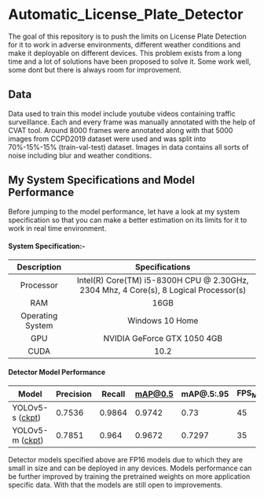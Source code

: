 # Automatic_License_Plate_Detector

The goal of this repository is to push the limits on License Plate Detection for it to work in adverse environments, different weather conditions
and make it deployable on different devices. This problem exists from a long time 
and a lot of solutions have been proposed to solve it. Some work well, some dont 
but there is always room for improvement.    

## Data

Data used to train this model include youtube videos containing traffic surveillance. Each and every frame was manually annotated with the help of CVAT tool. Around 8000 frames were annotated along with that 5000 images from CCPD2019 dataset were used and was split into 70%-15%-15%  (train-val-test) dataset. Images in data contains all sorts of noise including blur and weather conditions. 

## My System Specifications and Model Performance

Before jumping to the model performance, let have a look at my system specification 
so that you can make a better estimation on its limits for it to work in real time 
environment. 

#### System Specification:-

|   Description    |                                    Specifications                                     |
| :--------------: | :-----------------------------------------------------------------------------------: |
|    Processor     | Intel(R) Core(TM) i5-8300H CPU @ 2.30GHz, 2304 Mhz, 4 Core(s), 8 Logical Processor(s) |
|       RAM        |                                         16GB                                          |
| Operating System |                                    Windows 10 Home                                    |
|       GPU        |                              NVIDIA GeForce GTX 1050 4GB                              |
|       CUDA       |                                         10.2                                          |

#### Detector Model Performance

| Model                                                                                                   | Precision | Recall | mAP@0.5 | mAP@.5:.95 | FPS<sub>MYSPECS</sub> | params |
| ------------------------------------------------------------------------------------------------------- | --------- | ------ | ------- | ---------- | --------------------- | ------ |
| YOLOv5-s ([ckpt](https://drive.google.com/drive/folders/1mK8vSS7bcvb-qREqdKwkM6qlK71sjp0-?usp=sharing)) | 0.7536    | 0.9864 | 0.9742  | 0.73       | 45                    | 7.1M   |
| YOLOv5-m ([ckpt](https://drive.google.com/drive/folders/1mK8vSS7bcvb-qREqdKwkM6qlK71sjp0-?usp=sharing)) | 0.7851    | 0.964  | 0.9672  | 0.7297     | 35                    | 22.0M  |

Detector models specified above are FP16 models due to which they are small in size and can be deployed in any devices. Models performance can be further improved by training the pretrained weights on more application specific data. With that the models are still open to improvements.
 